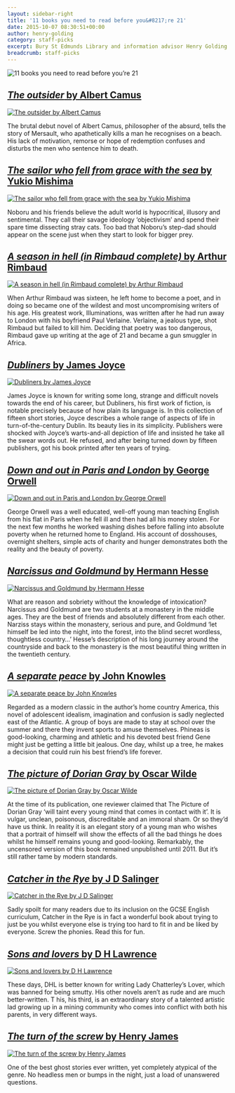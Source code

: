 ```yaml
---
layout: sidebar-right
title: '11 books you need to read before you&#8217;re 21'
date: 2015-10-07 08:30:51+00:00
author: henry-golding
category: staff-picks
excerpt: Bury St Edmunds Library and information advisor Henry Golding recommends essential books for young adults to read.
breadcrumb: staff-picks
---
```

![11 books you need to read before you&#8217;re 21](/images/featured/featured-eleven-books-you-need-to-read-before-youre-21.jpg)

## [<cite>The outsider</cite> by Albert Camus](https://suffolk.spydus.co.uk/cgi-bin/spydus.exe/ENQ/OPAC/BIBENQ/9004424?QRY=CTIBIB%3C%20IRN(8800)&QRYTEXT=The%20outsider)

[![The outsider by Albert Camus](/images/article/the-outsider.jpg)](https://suffolk.spydus.co.uk/cgi-bin/spydus.exe/ENQ/OPAC/BIBENQ/9004424?QRY=CTIBIB%3C%20IRN(8800)&QRYTEXT=The%20outsider)

The brutal debut novel of Albert Camus, philosopher of the absurd, tells the story of Mersault, who apathetically kills a man he recognises on a beach. His lack of motivation, remorse or hope of redemption confuses and disturbs the men who sentence him to death.

## [<cite>The sailor who fell from grace with the sea</cite> by Yukio Mishima](https://suffolk.spydus.co.uk/cgi-bin/spydus.exe/ENQ/OPAC/BIBENQ/9010536?QRY=CTIBIB%3C%20IRN(539104)&QRYTEXT=The%20sailor%20who%20fell%20from%20grace%20with%20the%20sea)

[![The sailor who fell from grace with the sea by Yukio Mishima](/images/article/the-sailor-who-fell-from-grace.jpg)](https://suffolk.spydus.co.uk/cgi-bin/spydus.exe/ENQ/OPAC/BIBENQ/9010536?QRY=CTIBIB%3C%20IRN(539104)&QRYTEXT=The%20sailor%20who%20fell%20from%20grace%20with%20the%20sea)

Noboru and his friends believe the adult world is hypocritical, illusory and sentimental. They call their savage ideology &#8216;objectivism&#8217; and spend their spare time dissecting stray cats. Too bad that Noboru&#8217;s step-dad should appear on the scene just when they start to look for bigger prey.

## [<cite>A season in hell (in Rimbaud complete)</cite> by Arthur Rimbaud](https://suffolk.spydus.co.uk/cgi-bin/spydus.exe/ENQ/OPAC/BIBENQ/9015459?QRY=CTIBIB%3C%20IRN(640114)&QRYTEXT=Rimbaud%20complete)

[![A season in hell (in Rimbaud complete) by Arthur Rimbaud](/images/article/rimbaud-complete.jpg)](https://suffolk.spydus.co.uk/cgi-bin/spydus.exe/ENQ/OPAC/BIBENQ/9015459?QRY=CTIBIB%3C%20IRN(640114)&QRYTEXT=Rimbaud%20complete)

When Arthur Rimbaud was sixteen, he left home to become a poet, and in doing so became one of the wildest and most uncompromising writers of his age. His greatest work, Illuminations, was written after he had run away to London with his boyfriend Paul Verlaine. Verlaine, a jealous type, shot Rimbaud but failed to kill him. Deciding that poetry was too dangerous, Rimbaud gave up writing at the age of 21 and became a gun smuggler in Africa.

## [<cite>Dubliners</cite> by James Joyce](https://suffolk.spydus.co.uk/cgi-bin/spydus.exe/ENQ/OPAC/BIBENQ/9017525?QRY=CTIBIB%3C%20IRN(13293)&QRYTEXT=Dubliners)

[![Dubliners by James Joyce](/images/article/dubliners.jpg)](https://suffolk.spydus.co.uk/cgi-bin/spydus.exe/ENQ/OPAC/BIBENQ/9017525?QRY=CTIBIB%3C%20IRN(13293)&QRYTEXT=Dubliners)

James Joyce is known for writing some long, strange and difficult novels towards the end of his career, but Dubliners, his first work of fiction, is notable precisely because of how plain its language is. In this collection of fifteen short stories, Joyce describes a whole range of aspects of life in turn-of-the-century Dublin. Its beauty lies in its simplicity. Publishers were shocked with Joyce&#8217;s warts-and-all depiction of life and insisted he take all the swear words out. He refused, and after being turned down by fifteen publishers, got his book printed after ten years of trying.

## [<cite>Down and out in Paris and London</cite> by George Orwell](https://suffolk.spydus.co.uk/cgi-bin/spydus.exe/ENQ/OPAC/BIBENQ/9020043?QRY=CTIBIB%3C%20IRN(15334)&QRYTEXT=Down%20and%20out%20in%20Paris%20and%20London)

[![Down and out in Paris and London by George Orwell](/images/article/down-and-out-in-paris-and-london.jpg)](https://suffolk.spydus.co.uk/cgi-bin/spydus.exe/ENQ/OPAC/BIBENQ/9020043?QRY=CTIBIB%3C%20IRN(15334)&QRYTEXT=Down%20and%20out%20in%20Paris%20and%20London)

George Orwell was a well educated, well-off young man teaching English from his flat in Paris when he fell ill and then had all his money stolen. For the next few months he worked washing dishes before falling into absolute poverty when he returned home to England. His account of dosshouses, overnight shelters, simple acts of charity and hunger demonstrates both the reality and the beauty of poverty.

## [<cite>Narcissus and Goldmund</cite> by Hermann Hesse](https://suffolk.spydus.co.uk/cgi-bin/spydus.exe/ENQ/OPAC/BIBENQ/9022760?QRY=CTIBIB%3C%20IRN(1961419)&QRYTEXT=Narcissus%20and%20goldmund)

[![Narcissus and Goldmund by Hermann Hesse](/images/article/narcissus-and-goldmund.jpg)](https://suffolk.spydus.co.uk/cgi-bin/spydus.exe/ENQ/OPAC/BIBENQ/9022760?QRY=CTIBIB%3C%20IRN(1961419)&QRYTEXT=Narcissus%20and%20goldmund)

What are reason and sobriety without the knowledge of intoxication? Narcissus and Goldmund are two students at a monastery in the middle ages. They are the best of friends and absolutely different from each other. Narziss stays within the monastery, serious and pure, and Goldmund &#8216;let himself be led into the night, into the forest, into the blind secret wordless, thoughtless country&#8230;&#8217; Hesse&#8217;s description of his long journey around the countryside and back to the monastery is the most beautiful thing written in the twentieth century.

## [<cite>A separate peace</cite> by John Knowles](https://suffolk.spydus.co.uk/cgi-bin/spydus.exe/ENQ/OPAC/BIBENQ/9025205?QRY=CTIBIB%3C%20IRN(473053)&QRYTEXT=A%20separate%20peace)

[![A separate peace by John Knowles](/images/article/a-separate-peace.jpg)](https://suffolk.spydus.co.uk/cgi-bin/spydus.exe/ENQ/OPAC/BIBENQ/9025205?QRY=CTIBIB%3C%20IRN(473053)&QRYTEXT=A%20separate%20peace)

Regarded as a modern classic in the author&#8217;s home country America, this novel of adolescent idealism, imagination and confusion is sadly neglected east of the Atlantic. A group of boys are made to stay at school over the summer and there they invent sports to amuse themselves. Phineas is good-looking, charming and athletic and his devoted best friend Gene might just be getting a little bit jealous. One day, whilst up a tree, he makes a decision that could ruin his best friend&#8217;s life forever.

## [<cite>The picture of Dorian Gray</cite> by Oscar Wilde](https://suffolk.spydus.co.uk/cgi-bin/spydus.exe/ENQ/OPAC/BIBENQ/9028107?QRY=CTIBIB%3C%20IRN(56972)&QRYTEXT=The%20picture%20of%20Dorian%20Gray)

[![The picture of Dorian Gray by Oscar Wilde](/images/article/the-picture-of-dorian-gray.jpg)](https://suffolk.spydus.co.uk/cgi-bin/spydus.exe/ENQ/OPAC/BIBENQ/9028107?QRY=CTIBIB%3C%20IRN(56972)&QRYTEXT=The%20picture%20of%20Dorian%20Gray)

At the time of its publication, one reviewer claimed that The Picture of Dorian Gray &#8216;will taint every young mind that comes in contact with it&#8217;. It is vulgar, unclean, poisonous, discreditable and an immoral sham. Or so they&#8217;d have us think. In reality it is an elegant story of a young man who wishes that a portrait of himself will show the effects of all the bad things he does whilst he himself remains young and good-looking. Remarkably, the uncensored version of this book remained unpublished until 2011. But it&#8217;s still rather tame by modern standards.

## [<cite>Catcher in the Rye</cite> by J D Salinger](https://suffolk.spydus.co.uk/cgi-bin/spydus.exe/ENQ/OPAC/BIBENQ/9032313?QRY=CTIBIB%3C%20IRN(564250)&QRYTEXT=The%20catcher%20in%20the%20rye)

[![Catcher in the Rye by J D Salinger](/images/article/catcher-in-the-rye.jpg)](https://suffolk.spydus.co.uk/cgi-bin/spydus.exe/ENQ/OPAC/BIBENQ/9032313?QRY=CTIBIB%3C%20IRN(564250)&QRYTEXT=The%20catcher%20in%20the%20rye)

Sadly spoilt for many readers due to its inclusion on the GCSE English curriculum, Catcher in the Rye is in fact a wonderful book about trying to just be you whilst everyone else is trying too hard to fit in and be liked by everyone. Screw the phonies. Read this for fun.

## [<cite>Sons and lovers</cite> by D H Lawrence](https://suffolk.spydus.co.uk/cgi-bin/spydus.exe/ENQ/OPAC/BIBENQ/9034974?QRY=CTIBIB%3C%20IRN(28160)&QRYTEXT=Sons%20and%20lovers)

[![Sons and lovers by D H Lawrence](/images/article/sons-and-lovers.jpg)](https://suffolk.spydus.co.uk/cgi-bin/spydus.exe/ENQ/OPAC/BIBENQ/9034974?QRY=CTIBIB%3C%20IRN(28160)&QRYTEXT=Sons%20and%20lovers)

These days, DHL is better known for writing Lady Chatterley&#8217;s Lover, which was banned for being smutty. His other novels aren&#8217;t as rude and are much better-written. T his, his third, is an extraordinary story of a talented artistic lad growing up in a mining community who comes into conflict with both his parents, in very different ways.

## [<cite>The turn of the screw</cite> by Henry James](https://suffolk.spydus.co.uk/cgi-bin/spydus.exe/ENQ/OPAC/BIBENQ/9049974?QRY=CTIBIB%3C%20IRN(144305)&QRYTEXT=The%20turn%20of%20the%20screw)

[![The turn of the screw by Henry James](/images/article/the-turn-of-the-screw.jpg)](https://suffolk.spydus.co.uk/cgi-bin/spydus.exe/ENQ/OPAC/BIBENQ/9049974?QRY=CTIBIB%3C%20IRN(144305)&QRYTEXT=The%20turn%20of%20the%20screw)

One of the best ghost stories ever written, yet completely atypical of the genre. No headless men or bumps in the night, just a load of unanswered questions.
